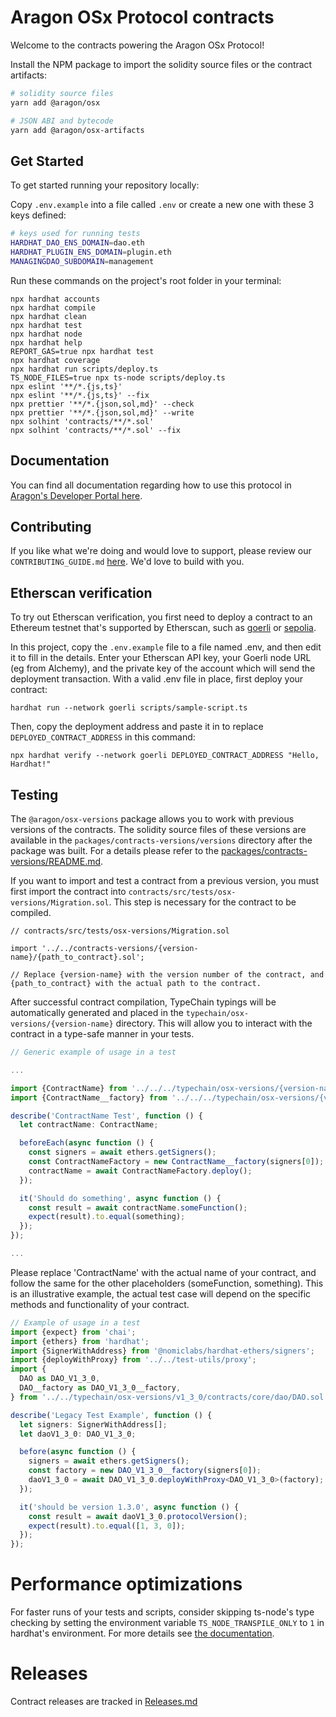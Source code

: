 # Aragon OSx Protocol contracts

Welcome to the contracts powering the Aragon OSx Protocol!

Install the NPM package to import the solidity source files or the contract artifacts:

```sh
# solidity source files
yarn add @aragon/osx

# JSON ABI and bytecode
yarn add @aragon/osx-artifacts
```

## Get Started

To get started running your repository locally:

Copy `.env.example` into a file called `.env` or create a new one with these 3 keys defined:

```sh
# keys used for running tests
HARDHAT_DAO_ENS_DOMAIN=dao.eth
HARDHAT_PLUGIN_ENS_DOMAIN=plugin.eth
MANAGINGDAO_SUBDOMAIN=management
```

Run these commands on the project's root folder in your terminal:

```shell
npx hardhat accounts
npx hardhat compile
npx hardhat clean
npx hardhat test
npx hardhat node
npx hardhat help
REPORT_GAS=true npx hardhat test
npx hardhat coverage
npx hardhat run scripts/deploy.ts
TS_NODE_FILES=true npx ts-node scripts/deploy.ts
npx eslint '**/*.{js,ts}'
npx eslint '**/*.{js,ts}' --fix
npx prettier '**/*.{json,sol,md}' --check
npx prettier '**/*.{json,sol,md}' --write
npx solhint 'contracts/**/*.sol'
npx solhint 'contracts/**/*.sol' --fix
```

## Documentation

You can find all documentation regarding how to use this protocol in [Aragon's Developer Portal here](https://devs.aragon.org).

## Contributing

If you like what we're doing and would love to support, please review our `CONTRIBUTING_GUIDE.md` [here](https://github.com/aragon/osx/blob/develop/CONTRIBUTION_GUIDE.md). We'd love to build with you.

## Etherscan verification

To try out Etherscan verification, you first need to deploy a contract to an Ethereum testnet that's supported by Etherscan, such as [goerli](https://goerli.etherscan.io) or [sepolia](https://sepolia.etherscan.io).

In this project, copy the `.env.example` file to a file named .env, and then edit it to fill in the details. Enter your Etherscan API key, your Goerli node URL (eg from Alchemy), and the private key of the account which will send the deployment transaction. With a valid .env file in place, first deploy your contract:

```shell
hardhat run --network goerli scripts/sample-script.ts
```

Then, copy the deployment address and paste it in to replace `DEPLOYED_CONTRACT_ADDRESS` in this command:

```shell
npx hardhat verify --network goerli DEPLOYED_CONTRACT_ADDRESS "Hello, Hardhat!"
```

## Testing

The `@aragon/osx-versions` package allows you to work with previous versions of the contracts. The solidity source files of these versions are available in the `packages/contracts-versions/versions` directory after the package was built. For a details please refer to the [packages/contracts-versions/README.md](https://github.com/aragon/osx/blob/develop/packages/contracts-versions/README.md).

If you want to import and test a contract from a previous version, you must first import the contract into `contracts/src/tests/osx-versions/Migration.sol`. This step is necessary for the contract to be compiled.

```solidity
// contracts/src/tests/osx-versions/Migration.sol

import '../../contracts-versions/{version-name}/{path_to_contract}.sol';

// Replace {version-name} with the version number of the contract, and {path_to_contract} with the actual path to the contract.
```

After successful contract compilation, TypeChain typings will be automatically generated and placed in the `typechain/osx-versions/{version-name}` directory. This will allow you to interact with the contract in a type-safe manner in your tests.

```ts
// Generic example of usage in a test

...

import {ContractName} from '../../../typechain/osx-versions/{version-name}/{path to ContractName}';
import {ContractName__factory} from '../../../typechain/osx-versions/{version-name}/{path to ContractName__factory}';

describe('ContractName Test', function () {
  let contractName: ContractName;

  beforeEach(async function () {
    const signers = await ethers.getSigners();
    const ContractNameFactory = new ContractName__factory(signers[0]);
    contractName = await ContractNameFactory.deploy();
  });

  it('Should do something', async function () {
    const result = await contractName.someFunction();
    expect(result).to.equal(something);
  });
});

...

```

Please replace 'ContractName' with the actual name of your contract, and follow the same for the other placeholders (someFunction, something). This is an illustrative example, the actual test case will depend on the specific methods and functionality of your contract.

```ts
// Example of usage in a test
import {expect} from 'chai';
import {ethers} from 'hardhat';
import {SignerWithAddress} from '@nomiclabs/hardhat-ethers/signers';
import {deployWithProxy} from '../../test-utils/proxy';
import {
  DAO as DAO_V1_3_0,
  DAO__factory as DAO_V1_3_0__factory,
} from '../../typechain/osx-versions/v1_3_0/contracts/core/dao/DAO.sol';

describe('Legacy Test Example', function () {
  let signers: SignerWithAddress[];
  let daoV1_3_0: DAO_V1_3_0;

  before(async function () {
    signers = await ethers.getSigners();
    const factory = new DAO_V1_3_0__factory(signers[0]);
    daoV1_3_0 = await DAO_V1_3_0.deployWithProxy<DAO_V1_3_0>(factory);
  });

  it('should be version 1.3.0', async function () {
    const result = await daoV1_3_0.protocolVersion();
    expect(result).to.equal([1, 3, 0]);
  });
});
```

# Performance optimizations

For faster runs of your tests and scripts, consider skipping ts-node's type checking by setting the environment variable `TS_NODE_TRANSPILE_ONLY` to `1` in hardhat's environment. For more details see [the documentation](https://hardhat.org/guides/typescript.html#performance-optimizations).

# Releases

Contract releases are tracked in [Releases.md](Releases.md)
